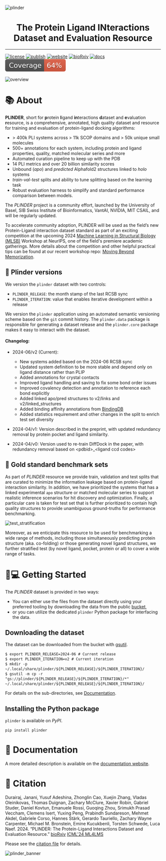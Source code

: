 ![plinder](https://github.com/user-attachments/assets/05088c51-36c8-48c6-a7b2-8a69bd40fb44)

<div align="center">
    <h1>The Protein Ligand INteractions Dataset and Evaluation Resource</h1>
</div>

---

[![license](https://img.shields.io/badge/License-Apache%202.0-blue.svg)](https://github.com/plinder-org/plinder/blob/master/LICENSE.txt)
[![publish](https://github.com/plinder-org/plinder/actions/workflows/main.yaml/badge.svg)](https://github.com/plinder-org/plinder/pkgs/container/plinder)
[![website](https://img.shields.io/badge/website-plinder-blue.svg)](https://www.plinder.sh/)
[![bioRxiv](https://img.shields.io/badge/bioRxiv-2024.07.17.603955-blue.svg)](https://www.biorxiv.org/content/10.1101/2024.07.17.603955)
[![docs](https://github.com/plinder-org/plinder/actions/workflows/docs.yaml/badge.svg)](https://plinder-org.github.io/plinder/)
[![coverage](https://github.com/plinder-org/plinder/raw/python-coverage-comment-action-data/badge.svg)](https://github.com/plinder-org/plinder/tree/python-coverage-comment-action-data)

![overview](https://github.com/user-attachments/assets/39d251b1-8114-4242-b9fc-e0cce900d22f)

# 📚 About

**PLINDER**, short for **p**rotein **l**igand **in**teractions **d**ataset and
**e**valuation **r**esource, is a comprehensive, annotated, high quality dataset and
resource for training and evaluation of protein-ligand docking algorithms:

- \> 400k PLI systems across > 11k SCOP domains and > 50k unique small molecules
- 500+ annotations for each system, including protein and ligand properties, quality,
  matched molecular series and more
- Automated curation pipeline to keep up with the PDB
- 14 PLI metrics and over 20 billion similarity scores
- Unbound \(_apo_\) and _predicted_ Alphafold2 structures linked to _holo_ systems
- _train-val-test_ splits and ability to tune splitting based on the learning task
- Robust evaluation harness to simplify and standard performance comparison between
  models.

The *PLINDER* project is a community effort, launched by the University of Basel,
SIB Swiss Institute of Bioinformatics, VantAI, NVIDIA, MIT CSAIL, and will be regularly
updated.

To accelerate community adoption, PLINDER will be used as the field’s new Protein-Ligand
interaction dataset standard as part of an exciting competition at the upcoming 2024
[Machine Learning in Structural Biology (MLSB)](https://mlsb.io#challenge) Workshop at NeurIPS, one of the field's premiere academic gatherings.
More details about the competition and other helpful practical tips can be found at our recent workshop repo:
[Moving Beyond Memorization](https://github.com/plinder-org/moving_beyond_memorisation).


## 🔢 Plinder versions

We version the `plinder` dataset with two controls:

- `PLINDER_RELEASE`: the month stamp of the last RCSB sync
- `PLINDER_ITERATION`: value that enables iterative development within a release

We version the `plinder` application using an automated semantic
versioning scheme based on the `git` commit history.
The `plinder.data` package is responsible for generating a dataset
release and the `plinder.core` package makes it easy to interact
with the dataset.

#### Changelog:

- 2024-06/v2 (Current):
    - New systems added based on the 2024-06 RCSB sync
    - Updated system definition to be more stable and depend only on ligand distance rather than PLIP
    - Added annotations for crystal contacts
    - Improved ligand handling and saving to fix some bond order issues
    - Improved covalency detection and annotation to reference each bond explicitly
    - Added linked apo/pred structures to v2/links and v2/linked_structures
    - Added binding affinity annotations from [BindingDB](https://bindingdb.org)
    - Added statistics requirement and other changes in the split to enrich test set diversity

- 2024-04/v1: Version described in the preprint, with updated redundancy removal by protein pocket and ligand similarity.
- 2024-04/v0: Version used to re-train DiffDock in the paper, with redundancy removal based on \<pdbid\>\_\<ligand ccd codes\>

## 🏅 Gold standard benchmark sets

As part of *PLINDER* resource we provide train, validation and test splits that are
curated to minimize the information leakage based on protein-ligand interaction
similarity.
In addition, we have prioritized the systems that has a linked experimental `apo`
structure or matched molecular series to support realistic inference scenarios for hit
discovery and optimization.
Finally, a particular care is taken for test set that is further prioritized to contain
high quality structures to provide unambiguous ground-truths for performance
benchmarking.

![test_stratification](https://github.com/user-attachments/assets/5bb96534-f939-42b5-bf85-5ac3a71aa324)

Moreover, as we enticipate this resource to be used for benchmarking a wide range of methods, including those simultaneously predicting protein structure (aka. co-folding) or those generating novel ligand structures, we further stratified test (by novel ligand, pocket, protein or all) to cover a wide range of tasks.

# 👨💻 Getting Started

The *PLINDER* dataset is provided in two ways:

- You can either use the files from the dataset directly using your preferred tooling
  by downloading the data from the public
  [bucket](https://cloud.google.com/storage/docs/buckets),
- or you can utilize the dedicated `plinder` Python package for interfacing the data.


## Downloading the dataset

The dataset can be downloaded from the bucket with
[gsutil](https://cloud.google.com/storage/docs/gsutil_install).

```console
$ export PLINDER_RELEASE=2024-06 # Current release
$ export PLINDER_ITERATION=v2 # Current iteration
$ mkdir -p ~/.local/share/plinder/${PLINDER_RELEASE}/${PLINDER_ITERATION}/
$ gsutil -m cp -r "gs://plinder/${PLINDER_RELEASE}/${PLINDER_ITERATION}/*" ~/.local/share/plinder/${PLINDER_RELEASE}/${PLINDER_ITERATION}/
```
For details on the sub-directories, see [Documentation](https://plinder-org.github.io/plinder/tutorial/dataset.html).

## Installing the Python package

`plinder` is available on *PyPI*.

```
pip install plinder
```

# 📝 Documentation

A more detailed description is available on the
[documentation website](https://plinder-org.github.io/plinder/).

# 📃 Citation

Durairaj, Janani, Yusuf Adeshina, Zhonglin Cao, Xuejin Zhang, Vladas Oleinikovas, Thomas Duignan, Zachary McClure, Xavier Robin, Gabriel Studer, Daniel Kovtun, Emanuele Rossi, Guoqing Zhou, Srimukh Prasad Veccham, Clemens Isert, Yuxing Peng, Prabindh Sundareson, Mehmet Akdel, Gabriele Corso, Hannes Stärk, Gerardo Tauriello, Zachary Wayne Carpenter, Michael M. Bronstein, Emine Kucukbenli, Torsten Schwede, Luca Naef. 2024. “PLINDER: The Protein-Ligand Interactions Dataset and Evaluation Resource.”
[bioRxiv](https://doi.org/10.1101/2024.07.17.603955)
[ICML'24 ML4LMS](https://openreview.net/forum?id=7UvbaTrNbP)

Please see the [citation file](CITATION.cff) for details.

![plinder_banner](https://github.com/user-attachments/assets/43d129f2-3bb6-4903-81fa-182c351c64b6)
